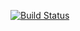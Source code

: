 [![Build Status](https://travis-ci.com/Sementeev/Sementeev_Team3.svg?branch=master)](https://travis-ci.com/Sementeev/Sementeev_Team3)
